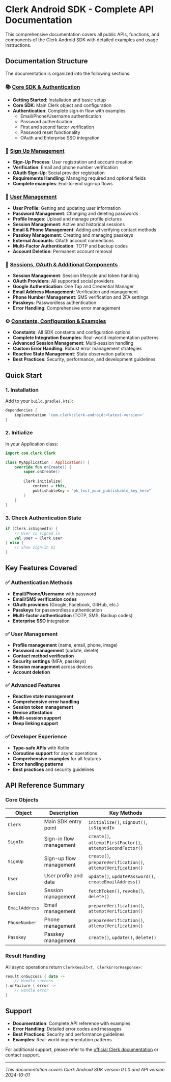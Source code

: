 # Clerk Android SDK - Complete API Documentation

This comprehensive documentation covers all public APIs, functions, and components of the Clerk Android SDK with detailed examples and usage instructions.

## Documentation Structure

The documentation is organized into the following sections:

### 📚 [Core SDK & Authentication](./API_DOCUMENTATION.md)
- **Getting Started**: Installation and basic setup
- **Core SDK**: Main Clerk object and configuration
- **Authentication**: Complete sign-in flow with examples
  - Email/Phone/Username authentication
  - Password authentication
  - First and second factor verification
  - Password reset functionality
  - OAuth and Enterprise SSO integration

### 📝 [Sign Up Management](./API_DOCUMENTATION_SIGNUP.md)
- **Sign-Up Process**: User registration and account creation
- **Verification**: Email and phone number verification
- **OAuth Sign-Up**: Social provider registration
- **Requirements Handling**: Managing required and optional fields
- **Complete examples**: End-to-end sign-up flows

### 👤 [User Management](./API_DOCUMENTATION_USER.md)
- **User Profile**: Getting and updating user information
- **Password Management**: Changing and deleting passwords
- **Profile Images**: Upload and manage profile pictures
- **Session Management**: Active and historical sessions
- **Email & Phone Management**: Adding and verifying contact methods
- **Passkey Management**: Creating and managing passkeys
- **External Accounts**: OAuth account connections
- **Multi-Factor Authentication**: TOTP and backup codes
- **Account Deletion**: Permanent account removal

### 🔐 [Sessions, OAuth & Additional Components](./API_DOCUMENTATION_SESSIONS_OAUTH.md)
- **Session Management**: Session lifecycle and token handling
- **OAuth Providers**: All supported social providers
- **Google Authentication**: One Tap and Credential Manager
- **Email Address Management**: Verification and management
- **Phone Number Management**: SMS verification and 2FA settings
- **Passkeys**: Passwordless authentication
- **Error Handling**: Comprehensive error management

### ⚙️ [Constants, Configuration & Examples](./API_DOCUMENTATION_CONSTANTS.md)
- **Constants**: All SDK constants and configuration options
- **Complete Integration Examples**: Real-world implementation patterns
- **Advanced Session Management**: Multi-session handling
- **Custom Error Handling**: Robust error management strategies
- **Reactive State Management**: State observation patterns
- **Best Practices**: Security, performance, and development guidelines

## Quick Start

### 1. Installation

Add to your `build.gradle(.kts)`:

```gradle
dependencies {
    implementation 'com.clerk:clerk-android:<latest-version>'
}
```

### 2. Initialize

In your Application class:

```kotlin
import com.clerk.Clerk

class MyApplication : Application() {
    override fun onCreate() {
        super.onCreate()
        
        Clerk.initialize(
            context = this,
            publishableKey = "pk_test_your_publishable_key_here"
        )
    }
}
```

### 3. Check Authentication State

```kotlin
if (Clerk.isSignedIn) {
    // User is signed in
    val user = Clerk.user
} else {
    // Show sign-in UI
}
```

## Key Features Covered

### ✅ Authentication Methods
- **Email/Phone/Username** with password
- **Email/SMS verification codes**
- **OAuth providers** (Google, Facebook, GitHub, etc.)
- **Passkeys** for passwordless authentication
- **Multi-factor authentication** (TOTP, SMS, Backup codes)
- **Enterprise SSO** integration

### ✅ User Management
- **Profile management** (name, email, phone, image)
- **Password management** (update, delete)
- **Contact method verification**
- **Security settings** (MFA, passkeys)
- **Session management** across devices
- **Account deletion**

### ✅ Advanced Features
- **Reactive state management**
- **Comprehensive error handling**
- **Session token management**
- **Device attestation**
- **Multi-session support**
- **Deep linking support**

### ✅ Developer Experience
- **Type-safe APIs** with Kotlin
- **Coroutine support** for async operations
- **Comprehensive examples** for all features
- **Error handling patterns**
- **Best practices** and security guidelines

## API Reference Summary

### Core Objects

| Object | Description | Key Methods |
|--------|-------------|-------------|
| `Clerk` | Main SDK entry point | `initialize()`, `signOut()`, `isSignedIn` |
| `SignIn` | Sign-in flow management | `create()`, `attemptFirstFactor()`, `attemptSecondFactor()` |
| `SignUp` | Sign-up flow management | `create()`, `prepareVerification()`, `attemptVerification()` |
| `User` | User profile and data | `update()`, `updatePassword()`, `createEmailAddress()` |
| `Session` | Session management | `fetchToken()`, `revoke()`, `delete()` |
| `EmailAddress` | Email management | `prepareVerification()`, `attemptVerification()` |
| `PhoneNumber` | Phone management | `prepareVerification()`, `attemptVerification()` |
| `Passkey` | Passkey management | `create()`, `update()`, `delete()` |

### Result Handling

All async operations return `ClerkResult<T, ClerkErrorResponse>`:

```kotlin
result.onSuccess { data ->
    // Handle success
}.onFailure { error ->
    // Handle error
}
```

## Support

- **Documentation**: Complete API reference with examples
- **Error Handling**: Detailed error codes and messages
- **Best Practices**: Security and performance guidelines
- **Examples**: Real-world implementation patterns

For additional support, please refer to the [official Clerk documentation](https://clerk.com/docs) or contact support.

---

*This documentation covers Clerk Android SDK version 0.1.0 and API version 2024-10-01*